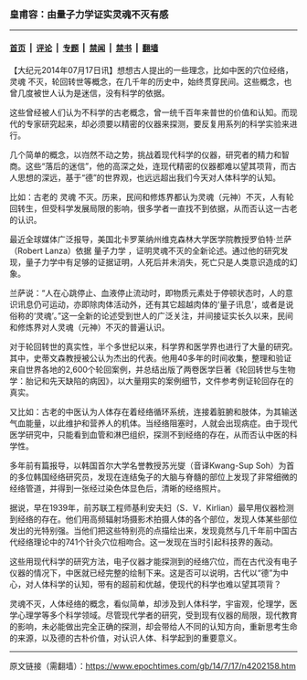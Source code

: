 ### 皇甫容：由量子力学证实灵魂不灭有感

---

#### [首页](../../../..?n4202158) &nbsp;|&nbsp; [评论](../../../../../epoch-comment?n4202158) &nbsp;|&nbsp; [专题](../../../../../epoch-special?n4202158) &nbsp;|&nbsp; [禁闻](../../../../../epoch-news?n4202158) &nbsp;|&nbsp; [禁书](../../../../../books?n4202158) &nbsp;|&nbsp; [翻墙](https://github.com/gfw-breaker/nogfw/blob/master/README.md?n4202158)


<div class="post_content" id="artbody" itemprop="articleBody">
 <!-- article content begin -->
 <p>
  【大纪元2014年07月17日讯】想想古人提出的一些理念，比如中医的穴位经络，
  <ok href="https://www.epochtimes.com/gb/tag/%E7%81%B5%E9%AD%82.html">
   灵魂
  </ok>
  不灭，轮回转世等概念，在几千年的历史中，始终贯穿民间。这些概念，也曾几度被世人认为是迷信，没有科学的依据。
 </p>
 <p>
  这些曾经被人们认为不科学的古老概念，曾一统千百年来普世的价值和认知。而现代的专家研究起来，却必须要以精密的仪器来探测，要反复用系列的科学实验来进行。
 </p>
 <p>
  几个简单的概念，以岿然不动之势，挑战着现代科学的仪器，研究者的精力和智商。这些“落后的迷信”，他的高深之处，连现代精密的仪器都难以望其项背，而古人思想的深远，基于“德”的世界观，也远远超出我们今天对人体科学的认知。
 </p>
 <p>
  比如：古老的
  <ok href="https://www.epochtimes.com/gb/tag/%E7%81%B5%E9%AD%82.html">
   灵魂
  </ok>
  不灭。历来，民间和修炼界都认为灵魂（元神）不灭，人有轮回转生，但受科学发展局限的影响，很多学者一直找不到依据，从而否认这一古老的认识。
 </p>
 <p>
  最近全球媒体广泛报导，美国北卡罗莱纳州维克森林大学医学院教授罗伯特‧兰萨（Robert Lanza）依据
  <ok href="https://www.epochtimes.com/gb/tag/%E9%87%8F%E5%AD%90%E5%8A%9B%E5%AD%A6.html">
   量子力学
  </ok>
  ，证明灵魂不灭的全新论述。通过他的研究发现，量子力学中有足够的证据证明，人死后并未消失，死亡只是人类意识造成的幻象。
 </p>
 <p>
  兰萨说：“人在心跳停止、血液停止流动时，即物质元素处于停顿状态时，人的意识讯息仍可运动，亦即除肉体活动外，还有其它超越肉体的‘量子讯息’，或者是说俗称的‘灵魂’。”这一全新的论述受到世人的广泛关注，并间接证实长久以来，民间和修炼界对人灵魂（元神）不灭的普遍认识。
 </p>
 <p>
  对于轮回转世的真实性，半个多世纪以来，科学界和医学界也进行了大量的研究。其中，史蒂文森教授被公认为杰出的代表。他用40多年的时间收集，整理和验证来自世界各地的2,600个轮回案例，并总结出版了两卷医学巨著《轮回转世与生物学：胎记和先天缺陷的病因》，以大量翔实的案例细节，文件参考例证轮回存在的真实。
 </p>
 <p>
  又比如：古老的中医认为人体存在着经络循环系统，连接着脏腑和肢体，为其输送气血能量，以此维护和营养人的机体。当经络阻塞时，人就会出现病症。由于现代医学研究中，只能看到血管和淋巴组织，探测不到经络的存在，从而否认中医的科学性。
 </p>
 <p>
  多年前有篇报导，以韩国首尔大学名誉教授苏光燮（音译Kwang-Sup Soh）为首的多位韩国经络研究员，发现在连结兔子的大脑与脊髓的部位上发现了非常细微的经络管道，并得到一张经过染色体显色后，清晰的经络照片。
 </p>
 <p>
  据说，早在1939年，前苏联工程师基利安夫妇（S．V．Kirlian）最早用仪器检测到经络的存在。他们用高频辐射场摄影术拍摄人体的各个部位，发现人体某些部位发出的光特别强。当他们把这些特别亮的点描绘出来，发现竟然与几千年前中国古代经络理论中的741个针灸穴位相吻合。这一发现在当时引起科技界的轰动。
 </p>
 <p>
  这些用现代科学的研究方法，电子仪器才能探测到的经络穴位，而在古代没有电子仪器的情况下，中医就已经完整的绘制下来。这是否可以说明，古代以“德”为中心，对人体科学的认知，带有的超前和优越，使现代的科学也难以望其项背？
 </p>
 <p>
  灵魂不灭，人体经络的概念，看似简单，却涉及到人体科学，宇宙观，伦理学，医学心理学等多个科学领域。尽管现代学者的研究，受到现有仪器的局限，现代教育的影响，未必能做出完全正确的探测，却会带给人不同的认知方向，重新思考生命的来源，以及德的古朴价值，对认识人体、科学起到的重要意义。
 </p>
 <!-- article content end -->
 <div id="below_article_ad">
 </div>
</div>


---

原文链接（需翻墙）：https://www.epochtimes.com/gb/14/7/17/n4202158.htm